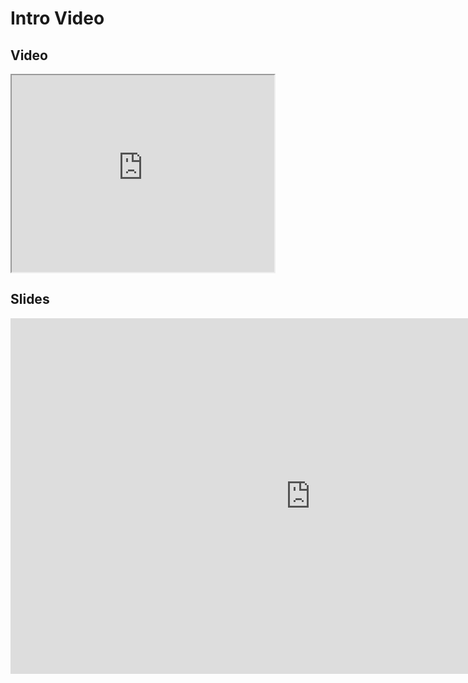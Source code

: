 # Intro Video
## Video

<iframe width="420" height="315" src="https://www.youtube.com/embed/8NsLc0KoeYg"></iframe>

## Slides
<iframe src="https://mfr.ca-1.osf.io/render?url=https://osf.io/vx5ny/?direct%26mode=render%26action=download%26mode=render", frameborder="0" width="960" height="569" allowfullscreen="true" mozallowfullscreen="true" webkitallowfullscreen="true"></iframe>